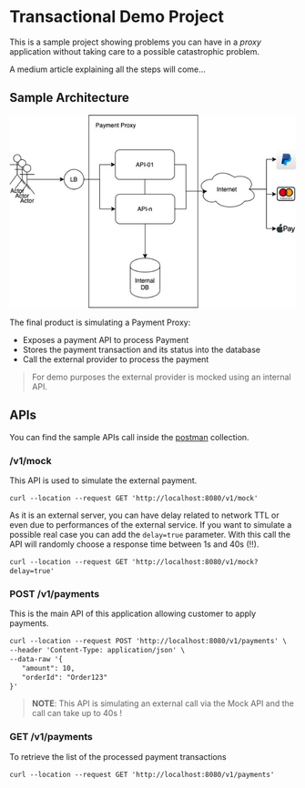 # Transactional Demo Project

This is a sample project showing problems you can have in a *proxy* application without taking care to a possible catastrophic problem.

A medium article explaining all the steps will come...

## Sample Architecture
![Architecture](PaymentProxy.jpg)

The final product is simulating a Payment Proxy:
* Exposes a payment API to process Payment
* Stores the payment transaction and its status into the database
* Call the external provider to process the payment

> For demo purposes the external provider is mocked using an internal API.

## APIs

You can find the sample APIs call inside the [postman](postman/Demo%20Transactional.postman_collection.json) collection.

### /v1/mock
This API is used to simulate the external payment.

```
curl --location --request GET 'http://localhost:8080/v1/mock'
```

As it is an external server, you can have delay related to network TTL or even due to performances of the external service. If you want to simulate a possible real case you can add the `delay=true` parameter. With this call the API will randomly choose a response time between 1s and 40s (!!).

```
curl --location --request GET 'http://localhost:8080/v1/mock?delay=true'
```

### POST /v1/payments

This is the main API of this application allowing customer to apply payments.
```
curl --location --request POST 'http://localhost:8080/v1/payments' \
--header 'Content-Type: application/json' \
--data-raw '{
   "amount": 10,
   "orderId": "Order123"
}'
```

> **NOTE**: This API is simulating an external call via the Mock API and the call can take up to 40s !

### GET /v1/payments

To retrieve the list of the processed payment transactions

```
curl --location --request GET 'http://localhost:8080/v1/payments'
```


